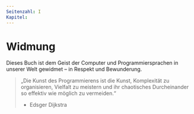 ```yaml
---
Seitenzahl: I
Kapitel: 
---
```

# Widmung

Dieses Buch ist dem Geist der Computer und Programmiersprachen in unserer Welt gewidmet – in Respekt und Bewunderung.

> „Die Kunst des Programmierens ist die Kunst, Komplexität zu organisieren, Vielfalt zu meistern und ihr chaotisches Durcheinander so effektiv wie möglich zu vermeiden.“
>
> - Edsger Dijkstra
